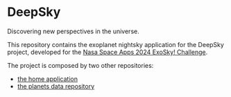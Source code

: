 # DeepSky

Discovering new perspectives in the universe.

This repository contains the exoplanet nightsky application for the DeepSky project, developed for the [Nasa Space Apps 2024 ExoSky! Challenge](https://www.spaceappschallenge.org/nasa-space-apps-2024/challenges/exosky/).

The project is composed by two other repositories: 
* [the home application](https://github.com/lawrencefmm/DeepSky)
* [the planets data repository](https://github.com/Thiago4532/deepsky-planets-data/blob/main/README.md)
